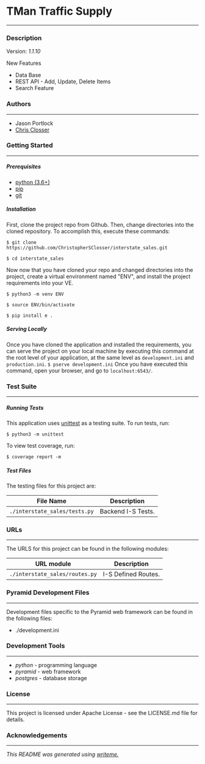 # TMan Traffic Supply
---
### Description
Version: *1.1.10*

New Features
* Data Base
* REST API - Add, Update, Delete Items
* Search Feature

### Authors
---
* Jason Portlock
* [Chris Closser](https://github.com/ChristopherSClosser/interstate_sales)

### Getting Started
---
##### *Prerequisites*
* [python (3.6+)](https://www.python.org/downloads/)
* [pip](https://pip.pypa.io/en/stable/)
* [git](https://git-scm.com/)

##### *Installation*
First, clone the project repo from Github. Then, change directories into the cloned repository. To accomplish this, execute these commands:

`$ git clone https://github.com/ChristopherSClosser/interstate_sales.git`

`$ cd interstate_sales`

Now now that you have cloned your repo and changed directories into the project, create a virtual environment named "ENV", and install the project requirements into your VE.

`$ python3 -m venv ENV`

`$ source ENV/bin/activate`

`$ pip install e .`
##### *Serving Locally*
Once you have cloned the application and installed the requirements, you can serve the project on your local machine by executing this command at the root level of your application, at the same level as `development.ini` and `production.ini`.
`$ pserve development.ini`
Once you have executed this command, open your browser, and go to `localhost:6543/`.
### Test Suite
---
##### *Running Tests*
This application uses [unittest](https://docs.python.org/3/library/unittest.html) as a testing suite. To run tests, run:

``$ python3 -m unittest``

To view test coverage, run:

``$ coverage report -m``
##### *Test Files*
The testing files for this project are:

| File Name | Description |
|:---:|:---:|
| `./interstate_sales/tests.py` | Backend I-S Tests. |

### URLs
---
The URLS for this project can be found in the following modules:

| URL module | Description |
|:---:|:---:|
| `./interstate_sales/routes.py` | I-S Defined Routes. |

### Pyramid Development Files
---
Development files specific to the Pyramid web framework can be found in the following files:
* ./development.ini

### Development Tools
---
* *python* - programming language
* *pyramid* - web framework
* *postgres* - database storage

### License
---
This project is licensed under Apache License - see the LICENSE.md file for details.
### Acknowledgements
---

*This README was generated using [writeme.](https://github.com/chelseadole/write-me)*
